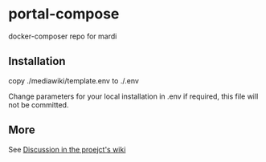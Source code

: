 # portal-compose
docker-composer repo for mardi

## Installation
copy ./mediawiki/template.env to ./.env

Change parameters for your local installation in .env if required, this file will not be committed.

## More
See [Discussion in the proejct's wiki](https://github.com/MaRDI4NFDI/portal-compose/wiki)
